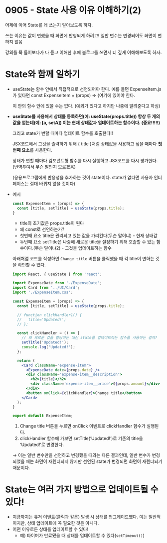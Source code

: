 # 0905 - State 사용 이유 이해하기(2)

어제에 이어 State를 왜 쓰는지 알아보도록 하자. 

쓰는 이유는 값이 변했을 때 화면에 반영되게 하려고! 일반 변수는 변경되어도 화면이 변하지 않음

강의를 쭉 들어보다가 다 듣고 이해한 후에 블로그를 쓰면서 더 깊게 이해해보도록 하자.

# State와 함께 일하기

- useState는 함수 안에서 직접적으로 선언되어야 한다. 예를 들면 ExpenseItem.js가 있다면 const ExpenseItem = (props) ⇒ {여기에 있어야 한다.
    
    이 안의 함수 안에 있을 수는 없다. (예외가 있다고 하지만 나중에 알려준다고 하심)
    
- **useState를 사용해서 상태를 등록하면(예: useState(props.title)) 항상 두 개의 값을 얻는데(예: [a, setA]) 이는 현재 상태값과 업데이트하는 함수이다. (중요!!!!!)**
    
    그리고 state가 변할 때마다 업데이트 함수를 호출한다!!
    
    JSX코드에서 그것을 출력하기 위해 { title }처럼 상태값을 사용하고 싶을 때마다 **첫번째 요소**를 사용한다. 
    
    상태가 변할 때마다 컴포넌트형 함수를 다시 실행하고 JSX코드를 다시 평가한다. (번역투여서 무슨 말인지 모르겠음)
    
    (응용프로그램에게 반응성을 추가하는 것이 state이다. state가 없다면 사용자 인터페이스는 절대 바뀌지 않을 것이다)
    
- 예시
    
    ```jsx
    const ExpenseItem = (props) => {
      const [title, setTitle] = useState(props.title);
    }
    ```
    
    - title의 초기값은 props.title이 된다
    - 왜 const로 선언하는가?
    - 첫번째 요소 title은 관리되고 있는 값을 가리킨다(무슨 말이냐) - 현재 상태값
    - 두번째 요소 setTitle은 나중에 새로운 title을 설정하기 위해 호출할 수 있는 함수이다.(무슨 말이냐2) - 그것을 업데이트하는 함수
    
    아래처럼 코드를 작성하면 `Change title` 버튼을 클릭했을 때 각 title이 변하는 것을 확인할 수 있다. 
    
    ```jsx
    import React, { useState } from 'react';
    
    import ExpenseDate from './ExpenseDate';
    import Card from '../UI/Card';
    import './ExpenseItem.css';
    
    const ExpenseItem = (props) => {
      const [title, setTitle] = useState(props.title);
    
      // function clickHandler1() {
      //   title='Updated!';
      // };
    
      const clickHandler = () => {
        // 왜 새로운 값을 할당하는 대신 state를 업데이트하는 함수를 사용하는 걸까?
        setTitle('Updated!');
        console.log('Updated!');
      };
    
      return (
        <Card className='expense-item'>
          <ExpenseDate date={props.date} />
          <div className='expense-item__description'>
            <h2>{title}</h2>
            <div className='expense-item__price'>${props.amount}</div>
          </div>
          <button onClick={clickHandler}>Change title</button>
        </Card>
      );
    }
    
    export default ExpenseItem;
    ```
    
    1. Change title 버튼을 누르면 onClick 이벤트로 clickHandler 함수가 실행된다.
    2. clickHandler 함수에 가보면 setTitle(’Updated!’)로 기존의 title을 ‘Updated!’로 변경한다. 
    
    → 이는 일반 변수만을 선언하고 변경했을 때와는 다른 결과인데, 일반 변수가 변경되었을 때는 화면이 재렌더되지 않지만 선언된 state가 변경되면 화면이 재렌더되기 때문이다. 
    

# ****State는 여러 가지 방법으로 업데이트될 수 있다!****

- 지금까지는 유저 이벤트(클릭과 같은) 발생 시 상태를 업그레이드했다. 이는 일반적이지만, 상태 업데이트에 꼭 필요한 것은 아니다.
- 어떤 이유로든 상태를 업데이트할 수 있다!
    - 예) 타이머가 만료됐을 때 상태를 업데이트할 수 있다(`setTimeout()`)